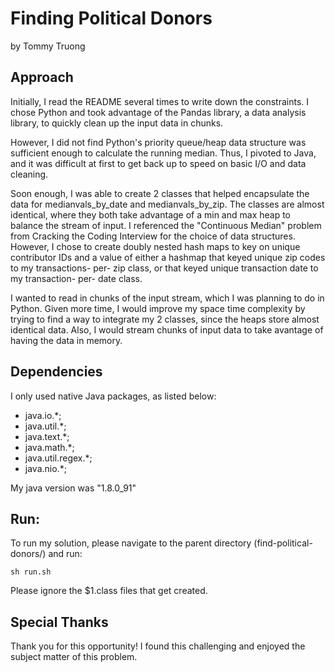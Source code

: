 # Finding Political Donors
by Tommy Truong

## Approach
Initially, I read the README several times to write down the constraints.
I chose Python and took advantage of the Pandas library, a data analysis library,
to quickly clean up the input data in chunks.

However, I did not find Python's priority queue/heap data structure was sufficient
enough to calculate the running median. Thus, I pivoted to Java, and it was difficult
at first to get back up to speed on basic I/O and data cleaning.

Soon enough, I was able to create 2 classes that helped encapsulate the data for
medianvals_by_date and medianvals_by_zip. The classes are almost identical, where
they both take advantage of a min and max heap to balance the stream of input. I
referenced the "Continuous Median" problem from Cracking the Coding Interview for the
choice of data structures. However, I chose to create doubly nested hash maps to
key on unique contributor IDs and a value of either a hashmap that keyed unique zip codes to my transactions- per- zip class, or that keyed unique transaction date to my 
transaction- per- date class.

I wanted to read in chunks of the input stream, which I was planning to do in Python.
Given more time, I would improve my space time complexity by trying to find a way to
integrate my 2 classes, since the heaps store almost identical data. Also, I would
stream chunks of input data to take avantage of having the data in memory.

## Dependencies
I only used native Java packages, as listed below:
- java.io.*;
- java.util.*;
- java.text.*;
- java.math.*;
- java.util.regex.*;
- java.nio.*;

My java version was "1.8.0_91"

## Run:
To run my solution, please navigate to the parent directory (find-political-donors/) and run:

```
sh run.sh
```

Please ignore the $1.class files that get created.

## Special Thanks
Thank you for this opportunity! I found this challenging and enjoyed the subject matter of this problem.